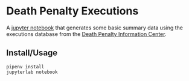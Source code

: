 # Death Penalty Executions

A [jupyter notebook](executions.ipynb) that generates some basic summary data using the executions database
from the [Death Penalty Information Center](https://deathpenaltyinfo.org/).

## Install/Usage

```
pipenv install
jupyterlab notebook
```
